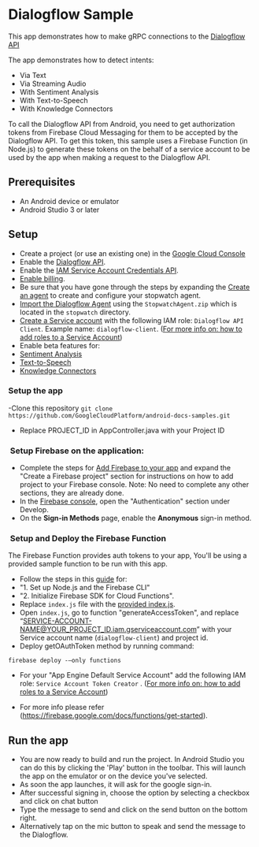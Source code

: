 # Dialogflow Sample

This app demonstrates how to make gRPC connections to the [Dialogflow API](https://cloud.google.com/dialogflow-enterprise/)

The app demonstrates how to detect intents:
- Via Text
- Via Streaming Audio
- With Sentiment Analysis
- With Text-to-Speech
- With Knowledge Connectors

To call the Dialogflow API from Android, you need to get authorization tokens from Firebase Cloud Messaging for them to be accepted by the Dialogflow API. To get this token, this sample uses a Firebase Function (in Node.js) to generate these tokens on the behalf of a service account to be used by the app when making a request to the Dialogflow API.

## Prerequisites
- An Android device or emulator
- Android Studio 3 or later

## Setup
- Create a project (or use an existing one) in the [Google Cloud Console][cloud-console]
- Enable the [Dialogflow API](https://console.cloud.google.com/apis/library/dialogflow.googleapis.com).
- Enable the [IAM Service Account Credentials API](https://pantheon.corp.google.com/apis/library/iamcredentials.googleapis.com).
- [Enable billing][billing].
- Be sure that you have gone through the steps by expanding the [Create an agent](https://cloud.google.com/dialogflow-enterprise/docs/quickstart-console#create-an-agent) to create and configure your stopwatch agent.
- [Import the Dialogflow Agent](https://dialogflow.com/docs/agents/export-import-restore#import) using the `StopwatchAgent.zip` which is located in the `stopwatch` directory. 
- [Create a Service account](https://cloud.google.com/iam/docs/creating-managing-service-accounts) with the following IAM role: `Dialogflow API Client`. Example name: `dialogflow-client`. ([For more info on: how to add roles to a Service Account](https://cloud.google.com/iam/docs/granting-roles-to-service-accounts#granting_access_to_a_service_account_for_a_resource))
- Enable beta features for:
- [Sentiment Analysis](https://cloud.google.com/dialogflow-enterprise/docs/sentiment#enable_beta_features)
- [Text-to-Speech](https://cloud.google.com/dialogflow-enterprise/docs/detect-intent-tts#enable_beta_features)
- [Knowledge Connectors](https://cloud.google.com/dialogflow-enterprise/docs/knowledge-connectors#enable_beta_features)

### Setup the app
-Clone this repository `git clone https://github.com/GoogleCloudPlatform/android-docs-samples.git`
- Replace PROJECT_ID in AppController.java with your Project ID

###  Setup Firebase on the application:
- Complete the steps for [Add Firebase to your app](https://firebase.google.com/docs/android/setup) and expand the "Create a Firebase project" section for instructions on how to add project to your Firebase console. Note: No need to complete any other sections, they are already done. 
- In the [Firebase console](https://console.firebase.google.com/), open the "Authentication" section under Develop.
- On the **Sign-in Methods** page, enable the **Anonymous** sign-in method.

###  Setup and Deploy the Firebase Function 
The Firebase Function provides auth tokens to your app, You'll be using a provided sample function to be run with this app.

- Follow the steps in this [guide](https://firebase.google.com/docs/functions/get-started) for: 
- "1. Set up Node.js and the Firebase CLI"
- "2. Initialize Firebase SDK for Cloud Functions". 
- Replace `index.js` file with the [provided index.js](https://github.com/GoogleCloudPlatform/nodejs-docs-samples/blob/master/functions/dialogflow/functions/index.js).
- Open `index.js`, go to function "generateAccessToken", and replace “SERVICE-ACCOUNT-NAME@YOUR_PROJECT_ID.iam.gserviceaccount.com” with your Service account name (`dialogflow-client`) and project id. 
- Deploy getOAuthToken method by running command:
```
firebase deploy -—only functions
```
- For your "App Engine Default Service Account" add the following IAM role: `Service Account Token Creator` . ([For more info on: how to add roles to a Service Account](https://cloud.google.com/iam/docs/granting-roles-to-service-accounts#granting_access_to_a_service_account_for_a_resource))

- For more info please refer (https://firebase.google.com/docs/functions/get-started).

## Run the app
- You are now ready to build and run the project. In Android Studio you can do this by clicking the 'Play' button in the toolbar. This will launch the app on the emulator or on the device you've selected. 
- As soon the app launches, it will ask for the google sign-in.
- After successful signing in, choose the option by selecting a checkbox and click on chat button
- Type the message to send and click on the send button on the bottom right.
- Alternatively tap on the mic button to speak and send the message to the Dialogflow.


[cloud-console]: https://console.cloud.google.com
[git]: https://git-scm.com/
[android-studio]: https://developer.android.com/studio
[billing]: https://console.cloud.google.com/billing?project=_
[Firebase]: https://firebase.google.com/
